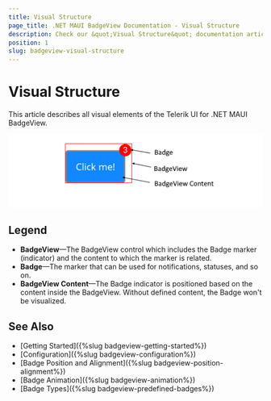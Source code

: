 ```yaml
---
title: Visual Structure
page_title: .NET MAUI BadgeView Documentation - Visual Structure
description: Check our &quot;Visual Structure&quot; documentation article for Telerik BadgeView for .NET MAUI control.
position: 1
slug: badgeview-visual-structure
---
```


# Visual Structure

This article describes all visual elements of the Telerik UI for .NET MAUI BadgeView.

![Badge Visual Structure](images/badgeview-visual-structure.png)

## Legend

* **BadgeView**&mdash;The BadgeView control which includes the Badge marker (indicator) and the content to which the marker is related.
* **Badge**&mdash;The marker that can be used for notifications, statuses, and so on.
* **BadgeView Content**&mdash;The Badge indicator is positioned based on the content inside the BadgeView. Without defined content, the Badge won't be visualized.

## See Also

- [Getting Started]({%slug badgeview-getting-started%})
- [Configuration]({%slug badgeview-configuration%})
- [Badge Position and Alignment]({%slug badgeview-position-alignment%})
- [Badge Animation]({%slug badgeview-animation%})
- [Badge Types]({%slug badgeview-predefined-badges%})
